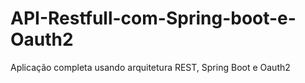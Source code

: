 # API-Restfull-com-Spring-boot-e-Oauth2
Aplicação completa usando arquitetura REST, Spring Boot e Oauth2
